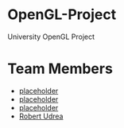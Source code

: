 # OpenGL-Project
University OpenGL Project


# Team Members

 - [placeholder](https://github.com/irinaenescu2002)
 - [placeholder](https://github.com/andlft)
 - [placeholder](https://github.com/RobertKeanu)
 - [Robert Udrea](https://github.com/rob3rtu)
